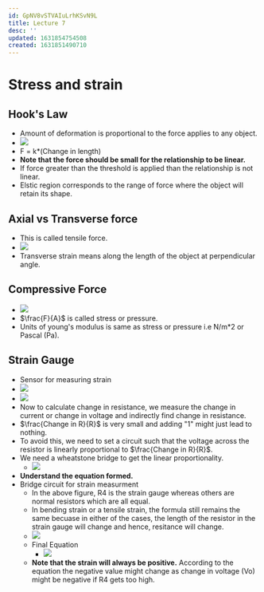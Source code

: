 ```yaml
---
id: GpNV8vSTVAIuLrhKSvN9L
title: Lecture 7
desc: ''
updated: 1631854754508
created: 1631851490710
---
```


# Stress and strain

## Hook's Law
* Amount of deformation is proportional to the force applies to any object.
* ![](/assets/images/2021-09-17-09-41-24.png)
* F = k*(Change in length)
* **Note that the force should be small for the relationship to be linear.**
* If force greater than the threshold is applied than the relationship is not linear.
* Elstic region corresponds to the range of force where the object will retain its shape.

## Axial vs Transverse force
* This is called tensile force.
* ![](/assets/images/2021-09-17-09-45-18.png)
* Transverse strain means along the length of the object at perpendicular angle.

## Compressive Force
* ![](/assets/images/2021-09-17-09-48-42.png)
* $\frac{F}{A}$ is called stress or pressure.
* Units of young's modulus is same as stress or pressure i.e N/m*2 or Pascal (Pa).

## Strain Gauge
* Sensor for measuring strain
* ![](/assets/images/2021-09-17-10-07-40.png)
* ![](/assets/images/2021-09-17-10-10-23.png)
* Now to calculate change in resistance, we measure the change in current or change in voltage and indirectly find change in resistance.
* $\frac{Change in R}{R}$ is very small and adding "1" might just lead to nothing.
* To avoid this, we need to set a circuit such that the voltage across the resistor is linearly proportional to $\frac{Change in R}{R}$.
* We need a wheatstone bridge to get the linear proportionality.
    * ![](/assets/images/2021-09-17-10-16-43.png)
* **Understand the equation formed.**
* Bridge circuit for strain measurment
    * In the above figure, R4 is the strain gauge whereas others are normal resistors which are all equal.
    * In bending strain or a tensile strain, the formula still remains the same becuase in either of the cases, the length of the resistor in the strain gauge will change and hence, resitance will change.
    * ![](/assets/images/2021-09-17-10-22-11.png)
    * Final Equation
        * ![](/assets/images/2021-09-17-10-24-07.png)
    * **Note that the strain will always be positive.** According to the equation the negative value might change as change in voltage (Vo) might be negative if R4 gets too high.
